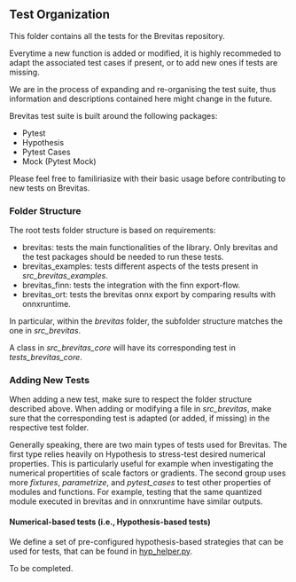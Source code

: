 ## Test Organization
This folder contains all the tests for the Brevitas repository.

Everytime a new function is added or modified, it is highly recommeded to adapt the associated test cases if present, or to add new ones if tests are missing.

We are in the process of expanding and re-organising the test suite, thus information and descriptions contained here might change in the future.

Brevitas test suite is built around the following packages:
- Pytest
- Hypothesis
- Pytest Cases
- Mock (Pytest Mock)

Please feel free to familiriasize with their basic usage before contributing to new tests on Brevitas.

### Folder Structure
The root tests folder structure is based on requirements:
- brevitas: tests the main functionalities of the library. Only brevitas and the test packages should be needed to run these tests.
- brevitas_examples: tests different aspects of the tests present in _src\_brevitas\_examples_.
- brevitas_finn: tests the integration with the finn export-flow.
- brevitas_ort: tests the brevitas onnx export by comparing results with onnxruntime.

In particular, within the _brevitas_ folder, the subfolder structure matches the one in _src\_brevitas_.

A class in _src\_brevitas\_core_ will have its corresponding test in _tests\_brevitas\_core_.

### Adding New Tests
When adding a new test, make sure to respect the folder structure described above.
When adding or modifying a file in _src\_brevitas_,  make sure that the corresponding test is adapted (or added, if missing) in the respective test folder. 


Generally speaking, there are two main types of tests used for Brevitas. 
The first type relies heavily on Hypothesis to stress-test desired numerical properties. This is particularly useful for example when investigating the numerical propertities of scale factors or gradients.
The second group uses more _fixtures_, _parametrize_, and _pytest\_cases_ to test other properties of modules and functions. For example, testing that the same quantized module executed in brevitas and in onnxruntime have similar outputs.

#### Numerical-based tests (i.e., Hypothesis-based tests)
We define a set of pre-configured hypothesis-based strategies that can be used for tests, that can be found in [hyp_helper.py](https://github.com/Xilinx/brevitas/blob/dev/tests/brevitas/hyp_helper.py).

To be completed.
